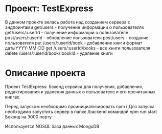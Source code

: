 # Проект: TestExpress
В данном проекте велась работа над созданием сервера с эндпоинтами 
get/users - получение информации о пользователях
get/users/:userId - получение информации о пользователе
post/users/:userId - обновление пользователя
post/users - создание пользователя
put /users/:userId/book - добавление книги формат датыYYYY-MM-DD
get /users/:userId/books - все книги пользователя
delete /users/:userId/book/:bookId - удаление книги

# Описание проекта
Проект TestExpress: Бэкенд сервиса для получения, добавления, редактирования и удаления данных о пользователе и его прочитанных книгах.

Перед запуском необходимо проинициализировать npm i 
Для запуска необходимо запустить сервер в папке /backend командой npm run start 
Бекэнд на 3000 порту

Используется NOSQL база данных MongoDB


